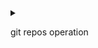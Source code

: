 <details>
<summary>

git repos operation 

</summary>

# Most used!
> git clone <url> <local folder name> Clone a repository into a new directory, <local folder name> can be omitted.
> git add . ---Add file contents to the index
> git pull  ---upload changed files from remote repos
> git commit -m "message..."
> git push  ---push to the remote branch

### Used not that frequent?maybe:-)

> git config --user.email... ---configure your info

> git status ---check your repos status.
</details>
